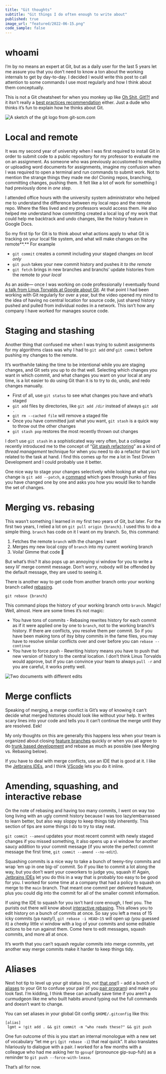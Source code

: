 ```yaml
---
title: "Git thoughts"
subtitle: "Git things I do often enough to write about"
published: true
image_url: "featured/2022-06-15.png"
code_sample: false
---
```


# whoami

I’m by no means an expert at Git, but as a daily user for the last 5 years let me assure you that you don’t need to know a ton about the working internals to get by day-to-day. I decided I would write this post to call attention to some commands I use most regularly and how I think about them conceptually.

This is not a Git cheatsheet for when you monkey up like [Oh Shit, Git!?!](https://ohshitgit.com/) and it itsn’t really a [best practices recommendation](https://sethrobertson.github.io/GitBestPractices/) either. Just a dude who thinks it’s fun to explain how he thinks about Git.

![A sketch of the git logo from git-scm.com](/assets/images/posts/2022-06-15/1.png)

# Local and remote

It was my second year of university when I was first required to install Git in order to submit code to a public repository for my professor to evaluate me on an assignment. As someone who was previously accustomed to emailing or uploading word documents for assignments, imagine my confusion when I was required to open a terminal and run commands to submit work. Not to mention the strange things they made me do! Cloning repos, branching, committing changes, pushing them. It felt like a lot of work for something I had previously done in *one step*.

I attended office hours with the university system administrator who helped me to understand the difference between my local repo and the remote repo. Where the files lived and my professors would access them. He also helped me understand how committing created a local log of my work that could help me backtrack and undo changes, like the history feature in Google Docs.

So my first tip for Git is to think about what actions apply to what Git is tracking on your local file system, and what will make changes on the remote**.** For example

- `git commit` creates a commit including your staged changes *on local only*
- `git push` takes your new commit history and pushes it *to the remote*
- `git fetch` brings in new branches and branchs’ update histories from the remote *to your local*

As an aside— once I was working on code professionally I eventually found [a talk from Linus Torvalds at Google about Git](https://www.youtube.com/watch?v=4XpnKHJAok8). At that point I had been working with Git regularly for over a year, but the video opened my mind to the idea of having no central location for source code, just shared history pushed and pulled from individual nodes in a network. This isn’t how any company I have worked for manages source code.

# Staging and stashing

Another thing that confused me when I was trying to submit assignments for my algorithms class was why I had to `git add` *and* `git commit` before pushing my changes to the remote.

It’s worthwhile taking the time to be intentional while you are staging changes, and Git sets you up to do that well. Selecting which changes you want in which commit, and what changes you want on your local at any time, is a lot easier to do using Git than it is to try to do, undo, and redo changes manually.

- First of all, use `git status` to see what changes you have and what’s staged
- `git add` files by directories, like `git add /dir` instead of always `git add .`
- `git rm --cached file` will remove a staged file
- Once you have committed just what you want, `git stash` is a quick way to throw out the other changes
- `git stash pop` restores the most recently thrown out changes

I don’t use `git stash` in a sophisticated way very often, but a colleague recently introduced me to the concept of “[Git stash refactoring](https://www.dotnetcodegeeks.com/2016/01/git-stash-driven-development.html)” as a kind of *thread management* technique for when you need to do a refactor that isn’t related to the task at hand. I find this comes up for me a lot in Test Driven Development and I could probably use it better.

One nice way to stage your changes selectively while looking at what you change is `git add --patch`, a [command](https://nuclearsquid.com/writings/git-add/) which goes through hunks of files you have changed one by one and asks you how you would like to handle the set of changes.

# Merging vs. rebasing

This wasn’t something I learned in my first two years of Git, but later. For the first two years, I relied a lot on `git pull origin {branch}`. I used this to do a simple thing. `branch` has code on it I want on my branch. So, this command:

1. Fetches the remote `branch` with the changes I want
2. Merges my new local copy of `branch` into my current working branch
3. Voila! Gimme that code 🙂

But what’s this? It also pops up an annoying vi window for you to write a sexy lil’ merge commit message. Don’t worry, nobody will be offended by the default message, they are used to seeing it.

There is another way to get code from another branch onto your working branch called [rebasing](https://www.atlassian.com/git/tutorials/merging-vs-rebasing). 

`git rebase {branch}`

This command plops the history of your working branch onto `branch`. Magic! Well, almost. Here are some times it’s not magic:

- You have tons of commits - Rebasing rewrites history for each commit as if it were applied one by one to `branch`, not to the working branch’s history. If there are conflicts, you resolve them per commit. So if you have been making tons of itsy bitsy commits in the fame files, you may have to resolve similar conflicts over and over before you can `rebase --continue`
- You have to force push - Rewriting history means you have to push that new version of history to the central location. I don’t think Linus Torvalds would approve, but if you can convince your team to always `pull -r` and you are careful, it works pretty well.

![Two documents with different edits](/assets/images/posts/2022-06-15/2.png)

# Merge conflicts

Speaking of merging, a merge conflict is Git’s way of knowing it can’t decide what merged histories should look like without your help. It writes scary lines into your code and tells you it can’t continue the merge until they are resolved. Eek!

My only thoughts on this are generally this happens less when your tream is organized about closing [feature branches](https://www.atlassian.com/git/tutorials/comparing-workflows/feature-branch-workflow) quickly or when you all agree to do [trunk based development](https://www.atlassian.com/git/tutorials/comparing-workflows/feature-branch-workflow) and rebase as much as possible (see Merging vs. Rebasing below).

If you have to deal with merge conflicts, use an IDE that is good at it. I like the [Jetbrains IDEs](https://www.jetbrains.com/help/idea/resolving-conflicts.html), and I think [VScode](https://linuxpip.org/fix-merge-conflicts-vscode/) lets you do it inline.

# Amending, squashing, and interactive rebase

On the note of rebasing and having too many commits, I went on way too long living with an ugly commit history because I was too lazy/embarrassed to learn better, but also way sloppy to keep things tidy inherently. This section of tips are some things I do to try to stay neat.

`git commit --amend` updates your most recent commit with newly staged changes if you missed something, it also opens up a vi window for another saucy addition to your commit message (if you wrote the perfect commit message the first time, `git commit --amend --no-edit`).

Squashing commits is a nice way to take a bunch of teeny-tiny commits and wrap ‘em up in one big-ol’ commit. So if you like to commit a lot along the way, but you don’t want your coworkers to judge you, squash it! Again, [Jetbrains IDEs](https://www.jetbrains.com/help/idea/edit-project-history.html) let you do this in a way that is probably too easy to be good for you. I worked for some time at a company that had a policy to squash on merge to the `main` branch. That meant one commit per delivered feature, plus you could dig into the commit for all of the smaller commit information. 

If using the IDE to squash for you isn’t hard core enough, I feel you. The purists out there will know about [interactive rebasing](https://git-scm.com/book/en/v2/Git-Tools-Rewriting-History). This allows you to edit history on a bunch of commits at once. So say you left a mess of 15 icky commits (ya nasty!), `git rebase -i HEAD~15` will open up (you guessed it) a cheeky little vi window with a log of your commits and some editable actions to be run against them. Come here to edit messages, squash commits, and more all at once.

It’s worth that you can’t squash regular commits into merge commits, yet another way merge commits make it harder to keep things tidy.

# Aliases

Next hot tip to level up your git status (no, not [that one](https://git-scm.com/docs/git-status)!) - add a bunch of [aliases](https://git-scm.com/book/en/v2/Git-Basics-Git-Aliases) to your Git to confuse your pair (if you [pair program](https://martinfowler.com/articles/on-pair-programming.html)) and make you look fast. I’m kidding, I think these can actually save time if you aren’t a curmudgeon like me who built habits around typing out the full commands and doesn’t want to change.

You can set aliases in your global Git config `$HOME/.gitconfig` like this:

```
[alias]
 lgmt = !git add . && git commit -m "who reads these?" && git push
```

One fun outcome of this is you start an internal monologue with a new set of vocabulary “let me `gri` (`git rebase -i`) that real quick”. It also translates hilariously to dialogue with a pair. I worked for a few months with a colleague who had me asking her to `gpsupf` (pronounce gip-sup-fuh) as a reminder to `git push --force-with-lease`.

That’s all for now.